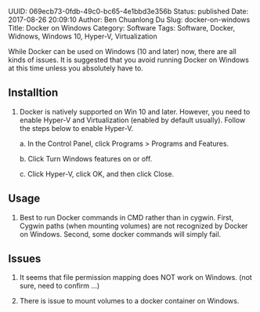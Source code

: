 UUID: 069ecb73-0fdb-49c0-bc65-4e1bbd3e356b
Status: published
Date: 2017-08-26 20:09:10
Author: Ben Chuanlong Du
Slug: docker-on-windows
Title: Docker on Windows
Category: Software
Tags: Software, Docker, Widnows, Windows 10, Hyper-V, Virtualization

While Docker can be used on Windows (10 and later) now, 
there are all kinds of issues. 
It is suggested that you avoid running Docker on Windows at this time 
unless you absolutely have to.

## Installtion

1. Docker is natively supported on Win 10 and later. 
However, 
you need to enable Hyper-V and Virtualization (enabled by default usually).
Follow the steps below to enable Hyper-V.

    a. In the Control Panel, click Programs > Programs and Features.

    b. Click Turn Windows features on or off.

    c. Click Hyper-V, click OK, and then click Close.

## Usage

1. Best to run Docker commands in CMD rather than in cygwin.
First, 
Cygwin paths (when mounting volumes) are not recognized by Docker on Windows.
Second, 
some docker commands will simply fail.

## Issues 

1. It seems that file permission mapping does NOT work on Windows.
(not sure, need to confirm ...)

2. There is issue to mount volumes to a docker container on Windows. 

